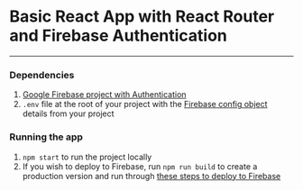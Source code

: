 # Basic React App with React Router and Firebase Authentication
----


### Dependencies

1. [Google Firebase project with Authentication](https://firebase.google.com/docs/auth?authuser=0)
2. ```.env``` file at the root of your project with the [Firebase config object](https://firebase.google.com/docs/web/setup#config-object) details from your project

### Running the app

1. ```npm start``` to run the project locally
2. If you wish to deploy to Firebase, run ```npm run build``` to create a production version and run through [these steps to deploy to Firebase](https://firebase.google.com/docs/web/setup#install-cli-deploy)